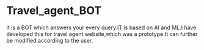 # Travel_agent_BOT
It is a BOT which answers your every query.IT is based on AI and ML.I have developed this for travel agent website,which was a prototype.It can further be modified according to the user.
